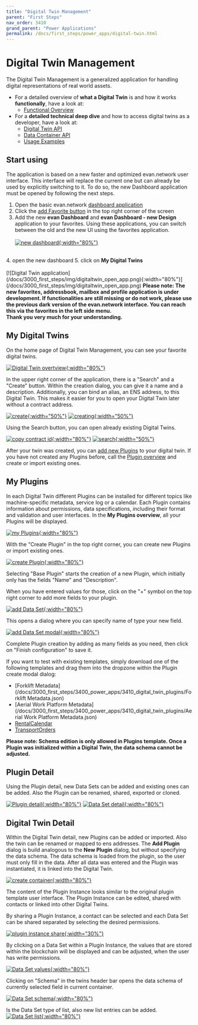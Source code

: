 ```yaml
---
title: "Digital Twin Management"
parent: "First Steps"
nav_order: 3410
grand_parent: "Power Applications"
permalink: /docs/first_steps/power_apps/digital-twin.html
---
```


# Digital Twin Management
The Digital Twin Management is a generalized application for handling digital representations of real world assets.

- For a detailed overview of <b>what a Digital Twin</b> is and how it works <b>functionally</b>, have a look at:
  - [Functional Overview](/docs/how_it_works/services/digitaltwins.html)
- For a <b>detailed technical deep dive</b> and how to access digital twins as a developer, have a look at:
  - [Digital Twin API](https://api-blockchain-core.readthedocs.io/en/latest/contracts/digital-twin.html)
  - [Data Container API](https://api-blockchain-core.readthedocs.io/en/latest/contracts/container.html)
  - [Usage Examples](https://api-blockchain-core.readthedocs.io/en/latest/contracts/digital-twin-usage-examples.html)

## Start using
The application is based on a new faster and optimized evan.network user interface. This interface will replace the current one but can already be used by explicitly switching to it. To do so, the new Dashboard application must be opened by following the next steps.

1. Open the basic evan.network [dashboard application](https://dashboard.test.evan.network/#/dashboard.evan)
2. Click the [add Favorite button](/docs/3000_first_steps/img/dashboard.png) in the top right corner of the screen
3. Add the new <b>evan Dashboard</b> and <b>evan Dashboard - new Design</b> application to your favorites. Using these applications, you can switch between the old and the new UI using the favorites application.<br><br>
  [![new dashboard](/docs/3000_first_steps/img/digitaltwin_new_dashboard.png){:width="80%"}](/docs/3000_first_steps/img/digitaltwin_new_dashboard.png)
  <br>
4. open the new dashboard
5. click on <b>My Digital Twins</b><br><br>
  [![Digital Twin application](/docs/3000_first_steps/img/digitaltwin_open_app.png){:width="80%"}](/docs/3000_first_steps/img/digitaltwin_open_app.png)

<b>
  Please note: The new favorites, addressbook, mailbox and profile application is under development. If functionalities are still missing or do not work, please use the previous dark version of the evan.network interface. You can reach this via the favorites in the left side menu.
  <br>
  Thank you very much for your understanding.
</b>

## My Digital Twins
On the home page of Digital Twin Management, you can see your favorite digital twins.

[![Digital Twin overtview](/docs/3000_first_steps/img/digitaltwin_overview.png){:width="80%"}](/docs/3000_first_steps/img/digitaltwin_overview.png)

In the upper right corner of the application, there is a "Search" and a "Create" button. Within the creation dialog, you can give it a name and a description. Additionally, you can bind an alias, an ENS address, to this Digital Twin. This makes it easier for you to open your Digital Twin later without a contract address.

[![create](/docs/3000_first_steps/img/digitaltwin_create.png){:width="50%"}](/docs/3000_first_steps/img/digitaltwin_create.png)
[![creating](/docs/3000_first_steps/img/digitaltwin_creating.png){:width="50%"}](/docs/3000_first_steps/img/digitaltwin_creating.png)

Using the Search button, you can open already existing Digital Twins.

[![copy contract id](/docs/3000_first_steps/img/digitaltwin_contractid.png){:width="80%"}](/docs/3000_first_steps/img/digitaltwin_contractid.png)
[![search](/docs/3000_first_steps/img/digitaltwin_search.png){:width="50%"}](/docs/3000_first_steps/img/digitaltwin_search.png)

After your twin was created, you can [add new Plugins](#digital-twin-detail) to your digital twin. If you have not created any Plugins before, call the [Plugin overview](https://dashboard.test.evan.network/#/dashboard.vue.evan/digitaltwins.evan/my-plugins) and create or import existing ones.

## My Plugins
In each Digital Twin different Plugins can be installed for different topics like machine-specific metadata, service log or a calendar. Each Plugin contains information about permissions, data specifications, including their format and validation and user interfaces.  In the <b>My Plugins overview</b>, all your Plugins will be displayed.

[![my Plugins](/docs/3000_first_steps/img/digitaltwin_myplugins.png){:width="80%"}](/docs/3000_first_steps/img/digitaltwin_myplugins.png)

With the "Create Plugin" in the top right corner, you can create new Plugins or import existing ones. 

[![create Plugin](/docs/3000_first_steps/img/digitaltwin_plugin_create.png){:width="80%"}](/docs/3000_first_steps/img/digitaltwin_plugin_create.png)

Selecting "Base Plugin" starts the creation of a new Plugin, which initially only has the fields "Name" and "Description".

When you have entered values for those, click on the "+" symbol on the top right corner to add more fields to your plugin.

[![add Data Set](/docs/3000_first_steps/img/digitaltwin_plugin_create_add_set.png){:width="80%"}](/docs/3000_first_steps/img/digitaltwin_plugin_create_add_set.png)

This opens a dialog where you can specify name of type your new field.

[![add Data Set modal](/docs/3000_first_steps/img/digitaltwin_plugin_create_add_set2.png){:width="80%"}](/docs/3000_first_steps/img/digitaltwin_plugin_create_add_set2.png)

Complete Plugin creation by adding as many fields as you need, then click on "Finish configuration" to save it.

If you want to test with existing templates, simply download one of the following templates and drag them into the dropzone within the Plugin create modal dialog:

- [Forklift Metadata](/docs/3000_first_steps/3400_power_apps/3410_digital_twin_plugins/Forklift Metadata.json)
- [Aerial Work Platform Metadata](/docs/3000_first_steps/3400_power_apps/3410_digital_twin_plugins/Aerial Work Platform Metadata.json)
- [RentalCalendar](/docs/3000_first_steps/3400_power_apps/3410_digital_twin_plugins/RentalCalendar.json)
- [TransportOrders](/docs/3000_first_steps/3400_power_apps/3410_digital_twin_plugins/TransportOrders.json)

<b>
  Please note: Schema edition is only allowed in Plugins template. Once a Plugin was initialized within a Digital Twin, the data schema cannot be adjusted.
</b>

## Plugin Detail
Using the Plugin detail, new Data Sets can be added and existing ones can be added. Also the Plugin can be renamed, shared, exported or cloned.

[![Plugin detail](/docs/3000_first_steps/img/digitaltwin_myplugins.png){:width="80%"}](/docs/3000_first_steps/img/digitaltwin_myplugins.png)
[![Data Set detail](/docs/3000_first_steps/img/digitaltwin_plugin_set.png){:width="80%"}](/docs/3000_first_steps/img/digitaltwin_plugin_set.png)

## Digital Twin Detail
Within the Digital Twin detail, new Plugins can be added or imported. Also the twin can be renamed or mapped to ens addresses. The <b>Add Plugin</b> dialog is build analogous to the <b>New Plugin</b> dialog, but without specifying the data schema. The data schema is loaded from the plugin, so the user must only fill in the data. After all data was entered and the Plugin was instantiated, it is linked into the Digital Twin.

[![create container](/docs/3000_first_steps/img/digitaltwin_container_create.png){:width="80%"}](/docs/3000_first_steps/img/digitaltwin_container_create.png)

The content of the Plugin Instance looks similar to the original plugin template user interface. The Plugin Instance can be edited, shared with contacts or linked into other Digital Twins.

By sharing a Plugin Instance, a contact can be selected and each Data Set can be shared separated by selecting the desired permissions.

[![plugin instance share](/docs/3000_first_steps/img/digitaltwin_container_share.png){:width="30%"}](/docs/3000_first_steps/img/digitaltwin_container_share.png) 

By clicking on a Data Set within a Plugin Instance, the values that are stored within the blockchain will be displayed and can be adjusted, when the user has write permissions.

[![Data Set values](/docs/3000_first_steps/img/digitaltwin_container_set.png){:width="80%"}](/docs/3000_first_steps/img/digitaltwin_container_set.png)

Clicking on "Schema" in the twins header bar opens the data schema of currently selected field in current container.

[![Data Set schema](/docs/3000_first_steps/img/digitaltwin_container_schema.png){:width="80%"}](/docs/3000_first_steps/img/digitaltwin_container_schema.png)

Is the Data Set type of list, also new list entries can be added.<br>
[![Data Set list](/docs/3000_first_steps/img/digitaltwin_container_list.png){:width="80%"}](/docs/3000_first_steps/img/digitaltwin_container_list.png)
